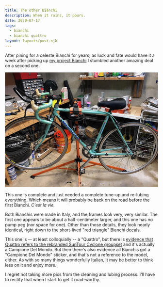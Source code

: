 ```yaml
---
title: The other Bianchi
description: When it rains, it pours.
date: 2020-07-17
tags:
  - bianchi
  - bianchi quattro
layout: layouts/post.njk
---
```


After pining for a celeste Bianchi for years, as luck and fate would have it a week after picking up [my project Bianchi](/posts/july-2020/the-first-bianchi/) I stumbled another amazing deal on a second one.

<img src="/img/july-2020/bianchi-2/another-one.jpg" alt="The other Bianchi." />

This one is complete and just needed a complete tune-up and re-lubing everything. Which means it will probably be back on the road before the first Bianchi. _C'est la vie._

Both Bianchis were made in Italy, and the frames look very, very similar. The first one appears to be about a half-centimeter larger, and this one has no pump peg (nor space for one). Other than those details, they look nearly identical, right down to the short-lived "red triangle" Bianchi decals.

This one is -- at least colloquially -- a "Quattro", but there is [evidence that Quattro refers to the rebranded SunTour Cyclone groupset](http://velobase.com/ViewComponent.aspx?ID=bfa80e6b-8b60-49bb-b9bc-ba8558a8d546) and it's actually a Campione Del Mondo. But then there's also evidence all Bianchis got a "Campione Del Mondo" sticker, and that's not a reference to the model, either. As with so many things wonderfully Italian, it may be better to think less on it and enjoy more.

I regret not taking more pics from the cleaning and lubing process. I'll have to rectify that when I start to get it road-worthy.